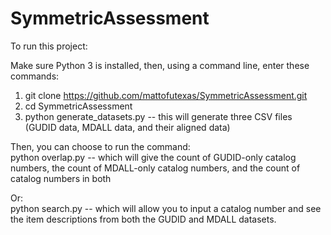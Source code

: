 # SymmetricAssessment

To run this project:

Make sure Python 3 is installed, then, using a command line, enter these commands:
1. git clone https://github.com/mattofutexas/SymmetricAssessment.git
2. cd SymmetricAssessment
3. python generate_datasets.py -- this will generate three CSV files (GUDID data, MDALL data, and their aligned data)

Then, you can choose to run the command:\
python overlap.py -- which will give the count of GUDID-only catalog numbers, the count of MDALL-only catalog numbers, and the count of catalog numbers in both

Or:\
python search.py -- which will allow you to input a catalog number and see the item descriptions from both the GUDID and MDALL datasets.

